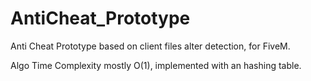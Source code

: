 # AntiCheat_Prototype
Anti Cheat Prototype based on client files alter detection, for FiveM.

Algo Time Complexity mostly O(1), implemented with an hashing table.


